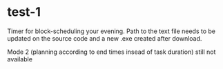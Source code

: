 # test-1
Timer for block-scheduling your evening. Path to the text file needs to be updated on the source code and a new .exe created after download. 

Mode 2 (planning according to end times insead of task duration) still not available
